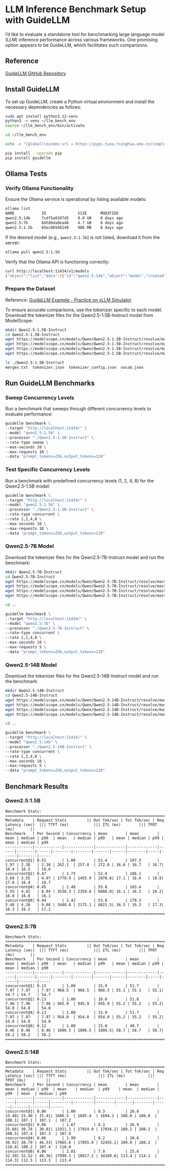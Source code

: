 # LLM Inference Benchmark Setup with GuideLLM

I’d like to evaluate a standalone tool for benchmarking large language model (LLM) inference performance across various frameworks. One promising option appears to be GuideLLM, which facilitates such comparisons.

## Reference

[GuideLLM GitHub Repository](https://github.com/vllm-project/guidellm/blob/main/docs/install.md)

## Install GuideLLM

To set up GuideLLM, create a Python virtual environment and install the necessary dependencies as follows:

```bash
sudo apt install python3.12-venv
python3 -m venv ~/llm_bench_env
source ~/llm_bench_env/bin/activate

cd ~/llm_bench_env

echo -e "[global]\nindex-url = https://pypi.tuna.tsinghua.edu.cn/simple/\ntrusted-host = pypi.tuna.tsinghua.edu.cn\n\n[install]\ntrusted-host = pypi.tuna.tsinghua.edu.cn" > pip.conf

pip install --upgrade pip
pip install guidellm
```

## Ollama Tests

### Verify Ollama Functionality

Ensure the Ollama service is operational by listing available models:

```bash
ollama list
NAME            ID              SIZE      MODIFIED
qwen2.5:14b     7cdf5a0187d5    9.0 GB    8 days ago
qwen2.5:7b      845dbda0ea48    4.7 GB    8 days ago
qwen2.5:1.5b    65ec06548149    986 MB    8 days ago
```

If the desired model (e.g., `qwen2.5:1.5b`) is not listed, download it from the server:

```bash
ollama pull qwen2.5:1.5b
```

Verify that the Ollama API is functioning correctly:

```bash
curl http://localhost:11434/v1/models
{"object":"list","data":[{"id":"qwen2.5:14b","object":"model","created":1758880151,"owned_by":"library"},{"id":"qwen2.5:7b","object":"model","created":1758879831,"owned_by":"library"},{"id":"qwen2.5:1.5b","object":"model","created":1758877705,"owned_by":"library"}]}
```

### Prepare the Dataset

Reference: [GuideLLM Example - Practice on vLLM Simulator](https://github.com/vllm-project/guidellm/blob/main/docs/examples/practice_on_vllm_simulator.md)

To ensure accurate comparisons, use the tokenizer specific to each model. Download the tokenizer files for the Qwen2.5-1.5B-Instruct model from ModelScope:

```bash
mkdir Qwen2.5-1.5B-Instruct
cd Qwen2.5-1.5B-Instruct
wget https://modelscope.cn/models/Qwen/Qwen2.5-1.5B-Instruct/resolve/master/merges.txt
wget https://modelscope.cn/models/Qwen/Qwen2.5-1.5B-Instruct/resolve/master/tokenizer.json
wget https://modelscope.cn/models/Qwen/Qwen2.5-1.5B-Instruct/resolve/master/tokenizer_config.json
wget https://modelscope.cn/models/Qwen/Qwen2.5-1.5B-Instruct/resolve/master/vocab.json

ls ./Qwen2.5-1.5B-Instruct
merges.txt  tokenizer.json  tokenizer_config.json  vocab.json
```

## Run GuideLLM Benchmarks

### Sweep Concurrency Levels

Run a benchmark that sweeps through different concurrency levels to evaluate performance:

```bash
guidellm benchmark \
--target "http://localhost:11434/" \
--model "qwen2.5:1.5b" \
--processor "./Qwen2.5-1.5B-Instruct" \
--rate-type sweep \
--max-seconds 10 \
--max-requests 10 \
--data "prompt_tokens=256,output_tokens=128"
```

### Test Specific Concurrency Levels

Run a benchmark with predefined concurrency levels (1, 2, 4, 8) for the Qwen2.5-1.5B model:

```bash
guidellm benchmark \
--target "http://localhost:11434/" \
--model "qwen2.5:1.5b" \
--processor "./Qwen2.5-1.5B-Instruct" \
--rate-type concurrent \
--rate 1,2,4,8 \
--max-seconds 10 \
--max-requests 10 \
--data "prompt_tokens=256,output_tokens=128"
```

### Qwen2.5-7B Model

Download the tokenizer files for the Qwen2.5-7B-Instruct model and run the benchmark:

```bash
mkdir Qwen2.5-7B-Instruct
cd Qwen2.5-7B-Instruct
wget https://modelscope.cn/models/Qwen/Qwen2.5-7B-Instruct/resolve/master/merges.txt
wget https://modelscope.cn/models/Qwen/Qwen2.5-7B-Instruct/resolve/master/tokenizer.json
wget https://modelscope.cn/models/Qwen/Qwen2.5-7B-Instruct/resolve/master/tokenizer_config.json
wget https://modelscope.cn/models/Qwen/Qwen2.5-7B-Instruct/resolve/master/vocab.json

cd ..

guidellm benchmark \
--target "http://localhost:11434/" \
--model "qwen2.5:7b" \
--processor "./Qwen2.5-7B-Instruct" \
--rate-type concurrent \
--rate 1,2,4,8 \
--max-seconds 10 \
--max-requests 5 \
--data "prompt_tokens=256,output_tokens=128"
```

### Qwen2.5-14B Model

Download the tokenizer files for the Qwen2.5-14B-Instruct model and run the benchmark:

```bash
mkdir Qwen2.5-14B-Instruct
cd Qwen2.5-14B-Instruct
wget https://modelscope.cn/models/Qwen/Qwen2.5-14B-Instruct/resolve/master/merges.txt
wget https://modelscope.cn/models/Qwen/Qwen2.5-14B-Instruct/resolve/master/tokenizer.json
wget https://modelscope.cn/models/Qwen/Qwen2.5-14B-Instruct/resolve/master/tokenizer_config.json
wget https://modelscope.cn/models/Qwen/Qwen2.5-14B-Instruct/resolve/master/vocab.json

cd ..

guidellm benchmark \
--target "http://localhost:11434/" \
--model "qwen2.5:14b" \
--processor "./Qwen2.5-14B-Instruct" \
--rate-type concurrent \
--rate 1,2,4,8 \
--max-seconds 10 \
--max-requests 5 \
--data "prompt_tokens=256,output_tokens=128"
```

## Benchmark Results

### Qwen2.5:1.5B

```plaintext
Benchmark Stats:
======================================================================================================================================================
Metadata    | Request Stats         || Out Tok/sec | Tot Tok/sec | Req Latency (sec)  ||| TTFT (ms)           ||| ITL (ms)        ||| TPOT (ms)       ||
Benchmark   | Per Second | Concurrency | mean        | mean        | mean | median | p99  | mean   | median | p99   | mean | median | p99 | mean | median | p99
------------|------------|-------------|-------------|-------------|------|--------|------|--------|--------|-------|------|--------|-----|------|--------|-----
concurrent@1| 0.51       | 1.00        | 52.4        | 197.3       | 1.97 | 2.38   | 2.38 | 262.1  | 257.0  | 272.8 | 16.6 | 16.7   | 16.7| 16.4 | 16.5   | 16.6
concurrent@2| 0.47       | 1.73        | 52.4        | 186.1       | 3.69 | 3.55   | 4.97 | 1778.9 | 1455.9 | 2878.6| 17.1 | 16.6   | 18.8| 17.0 | 16.4   | 18.7
concurrent@4| 0.45       | 2.48        | 55.8        | 183.4       | 5.55 | 4.42   | 8.94 | 3536.3 | 2359.8 | 6886.0| 16.1 | 16.2   | 16.2| 16.0 | 16.0   | 16.1
concurrent@8| 0.44       | 2.42        | 53.8        | 179.3       | 5.48 | 4.28   | 9.08 | 3448.0 | 2175.1 | 6821.5| 16.5 | 16.3   | 17.3| 16.3 | 16.2   | 17.1
======================================================================================================================================================
```

### Qwen2.5:7B

```plaintext
Benchmark Stats:
======================================================================================================================================================
Metadata    | Request Stats         || Out Tok/sec | Tot Tok/sec | Req Latency (sec)  ||| TTFT (ms)           ||| ITL (ms)        ||| TPOT (ms)       ||
Benchmark   | Per Second | Concurrency | mean        | mean        | mean | median | p99  | mean   | median | p99   | mean | median | p99 | mean | median | p99
------------|------------|-------------|-------------|-------------|------|--------|------|--------|--------|-------|------|--------|-----|------|--------|-----
concurrent@1| 0.13       | 1.00        | 15.9        | 51.7        | 7.97 | 7.97   | 7.97 | 968.5  | 968.5  | 968.5 | 55.1 | 55.1   | 55.1| 54.7 | 54.7   | 54.7
concurrent@2| 0.13       | 1.00        | 16.0        | 51.8        | 7.96 | 7.96   | 7.96 | 945.9  | 945.9  | 945.9 | 55.2 | 55.2   | 55.2| 54.8 | 54.8   | 54.8
concurrent@4| 0.13       | 1.00        | 15.9        | 51.7        | 7.97 | 7.97   | 7.97 | 954.0  | 954.0  | 954.0 | 55.2 | 55.2   | 55.2| 54.8 | 54.8   | 54.8
concurrent@8| 0.12       | 1.00        | 15.0        | 48.7        | 8.46 | 8.46   | 8.46 | 1006.5 | 1006.5 | 1006.5| 58.7 | 58.7   | 58.7| 58.2 | 58.2   | 58.2
======================================================================================================================================================
```

### Qwen2.5:14B

```plaintext
Benchmark Stats:
============================================================================================================================================================
Metadata    | Request Stats         || Out Tok/sec | Tot Tok/sec | Req Latency (sec) ||| TTFT (ms)              ||| ITL (ms)          ||| TPOT (ms)         ||
Benchmark   | Per Second | Concurrency | mean        | mean        | mean | median | p99  | mean    | median  | p99    | mean  | median | p99  | mean  | median | p99
------------|------------|-------------|-------------|-------------|------|-------|------|---------|---------|--------|-------|--------|------|-------|--------|------
concurrent@1| 0.06       | 1.00        | 8.3         | 26.8        | 15.40| 15.40 | 15.41| 1686.5  | 1685.4  | 1694.1 | 108.0 | 108.0  | 108.1| 107.1 | 107.1  | 107.2
concurrent@2| 0.06       | 1.67        | 8.3         | 26.9        | 25.66| 30.78 | 30.81| 11911.1 | 17024.9 | 17034.2| 108.2 | 108.2  | 108.5| 107.4 | 107.3  | 107.6
concurrent@4| 0.06       | 1.99        | 8.2         | 26.6        | 30.92| 30.79 | 46.53| 17065.6 | 17055.8 | 32455.1| 109.0 | 108.2  | 110.8| 108.2 | 107.4  | 110.0
concurrent@8| 0.06       | 2.01        | 7.9         | 25.6        | 32.39| 32.52 | 48.36| 17990.1 | 18017.2 | 34189.6| 113.4 | 114.1  | 114.3| 112.5 | 113.3  | 113.4
============================================================================================================================================================
```
